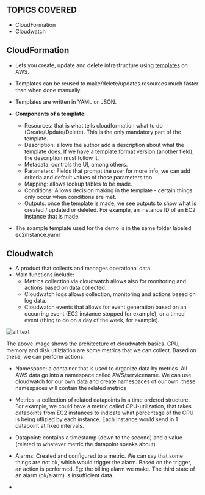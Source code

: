 ## TOPICS COVERED
- CloudFormation
- Cloudwatch

## CloudFormation
- Lets you create, update and delete infrastructure using <ins>templates</ins> on AWS.
- Templates can be reused to make/delete/updates resources much faster than when done manually.
- Templates are written in YAML or JSON.

- **Components of a template**:
    - Resources: that is what tells cloudformation what to do (Create/Update/Delete). This is the only mandatory part of the template.
    - Description: allows the author add a description about what the template does. If we have a <ins>template format version</ins> (another field), the description must follow it.
    - Metadata: controls the UI, among others.
    - Parameters: Fields that prompt the user for more info, we can add criteria and default values of those parameters too.
    - Mapping: allows lookup tables to be made. 
    - Conditions: Allows decision making in the template - certain things only occur when conditions are met. 
    - Outputs: once the template is made, we see outputs to show what is created / updated or deleted. For example, an instance ID of an EC2 instance that is made.

- The example template used for the demo is in the same folder labeled ec2instance.yaml

## Cloudwatch
- A product that collects and manages operational data.
- Main functions include:
    - Metrics collection via cloudwatch allows also for monitoring and actions based on data collected.
    - Cloudwatch logs allows collection, monitoring and actions based on log data.
    - Cloudwatch events that allows for event generation based on an occurring event (EC2 instance stopped for example), or a timed event (thing to do on a day of the week, for example).

![alt text](<Screenshot 2024-05-20 at 11.41.12 AM.png>)

The above image shows the architecture of cloudwatch basics. CPU, memory and disk utliziation are some metrics that we can collect. Based on these, we can perform actions.

- Namespace: a container that is used to organize data by metrics. All AWS data go into a namespace called AWS/servicename. We can use cloudwatch for our own data and create namespaces of our own. these namespaces will contain the related metrics 

- Metrics: a collection of related datapoints in a time ordered structure. For example, we could have a metric called CPU-utilization, that takes datapoints from EC2 instances to indicate what percentage of the CPU is being utlizied by each instance. Each instance would send in 1 datapoint at fixed intervals.

- Datapoint: contains a timestamp (down to the second) and a value (related to whatever metric the datapoint speaks about).

- Alarms: Created and configured to a metric. We can say that some things are not ok, which would trigger the alarm. Based on the trigger, an action is performed. Eg: the billing alarm we make. The third state of an alarm (ok/alarm) is insufficient data.

-